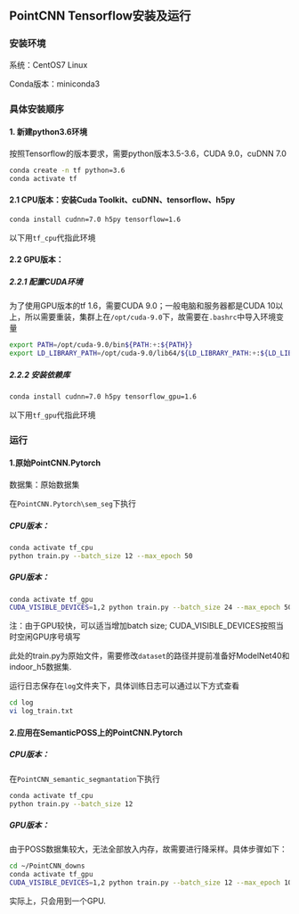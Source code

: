 ## PointCNN Tensorflow安装及运行

### 安装环境

系统：CentOS7 Linux

Conda版本：miniconda3

### 具体安装顺序

#### 1. 新建python3.6环境

按照Tensorflow的版本要求，需要python版本3.5-3.6，CUDA 9.0，cuDNN 7.0

 ```bash
 conda create -n tf python=3.6
 conda activate tf
 ```

#### 2.1 CPU版本：安装Cuda Toolkit、cuDNN、tensorflow、h5py

```bash
conda install cudnn=7.0 h5py tensorflow=1.6
```

以下用`tf_cpu`代指此环境

#### 2.2 GPU版本：

##### 2.2.1 配置CUDA环境

为了使用GPU版本的tf 1.6，需要CUDA 9.0；一般电脑和服务器都是CUDA 10以上，所以需要重装，集群上在`/opt/cuda-9.0`下，故需要在`.bashrc`中导入环境变量

```bash
export PATH=/opt/cuda-9.0/bin${PATH:+:${PATH}}
export LD_LIBRARY_PATH=/opt/cuda-9.0/lib64/${LD_LIBRARY_PATH:+:${LD_LIBRARY_PATH}}
```

##### 2.2.2 安装依赖库

```bash
conda install cudnn=7.0 h5py tensorflow_gpu=1.6
```

以下用`tf_gpu`代指此环境

### 运行

#### 1.原始PointCNN.Pytorch

数据集：原始数据集

在`PointCNN.Pytorch\sem_seg`下执行

##### CPU版本：

```bash
conda activate tf_cpu
python train.py --batch_size 12 --max_epoch 50
```

##### GPU版本：

```bash
conda activate tf_gpu
CUDA_VISIBLE_DEVICES=1,2 python train.py --batch_size 24 --max_epoch 50 --gpu 0
```

注：由于GPU较快，可以适当增加batch size; CUDA_VISIBLE_DEVICES按照当时空闲GPU序号填写

此处的train.py为原始文件，需要修改`dataset`的路径并提前准备好ModelNet40和indoor_h5数据集.

运行日志保存在`log`文件夹下，具体训练日志可以通过以下方式查看

```bash
cd log
vi log_train.txt
```

#### 2.应用在SemanticPOSS上的PointCNN.Pytorch

##### CPU版本：

在`PointCNN_semantic_segmantation`下执行

```bash
conda activate tf_cpu
python train.py --batch_size 12 
```

##### GPU版本：

由于POSS数据集较大，无法全部放入内存，故需要进行降采样。具体步骤如下：

```bash
cd ~/PointCNN_downs
conda activate tf_gpu
CUDA_VISIBLE_DEVICES=1,2 python train.py --batch_size 12 --max_epoch 100 --gpu 0 --learning_rate 0.001
```

实际上，只会用到一个GPU.
